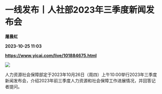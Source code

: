 # 一线发布丨人社部2023年三季度新闻发布会
**屠晨虹**

**2023-10-25 11:03**

**https://www.yicai.com/live/101884675.html**

![](https://imgcdn.yicai.com/uppics/slides/2023/10/b2d3ee5087a6e965985ee651e2710c4e.jpg)

人力资源社会保障部定于2023年10月26日（周四）上午10:00举行2023年三季度新闻发布会，介绍2023年前三季度人力资源和社会保障工作进展情况，并回答记者提问。
